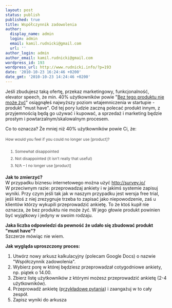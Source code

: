 ```yaml
---
layout: post
status: publish
published: true
title: Współczynnik zadowolenia
author:
  display_name: admin
  login: admin
  email: kamil.rudnicki@gmail.com
  url: ''
author_login: admin
author_email: kamil.rudnicki@gmail.com
wordpress_id: 193
wordpress_url: http://www.rudnicki.info/?p=193
date: '2010-10-23 16:24:46 +0200'
date_gmt: '2010-10-23 14:24:46 +0200'
---
```

<p>Jeśli zbudujesz taką ofertę, przekaz marketingowy, funkcjonalność, elevator speech, że min. 40% użytkowników powie "<a href="http://startup-marketing.com/using-survey-io/">Bez tego produktu nie może żyć</a>" osiągnąłeś najwyższy poziom wtajemniczenia w startupie - produkt "must have". Od tej pory ludzie zaczną polecać produkt innym, z przyjemnością będą go używać i kupować, a sprzedaż i marketing będzie prostym i powtarzalnym/skalowalnym procesem.</p>
<p>Co to oznacza? Że mniej niż 40% użytkowników powie Ci, że:</p>
<p style="margin-top: 0px; margin-right: 0px; margin-bottom: 16px; margin-left: 0px; color: #4a4a4a; font-size: 12px; line-height: 22px; padding: 0px;">How would you feel if you could no longer use [product]?</p>
<ol style="margin-top: 0px; margin-right: 0px; margin-bottom: 16px; margin-left: 30px; padding: 0px;">
<li style="color: #4a4a4a; font-size: 12px; line-height: 22px; padding: 0px; margin: 0px;">Somewhat disappointed</li>
<li style="color: #4a4a4a; font-size: 12px; line-height: 22px; padding: 0px; margin: 0px;">Not disappointed (it isn’t really that useful)</li>
<li style="color: #4a4a4a; font-size: 12px; line-height: 22px; padding: 0px; margin: 0px;">N/A – I no longer use [product]</li>
</ol>
<p><strong>Jak to zmierzyć?</strong><br />
W przypadku biznesu internetowego można użyć <a href="http://survey.io/">http://survey.io/</a><br />
W przeciwnym razie: przeprowadzaj ankiety i w jakimś systemie zapisuj wyniki. Przy czym jeśli tak jak w naszym przypadku jest wersja free trial, jeśli ktoś z niej zrezygnuje trzeba to zapisać jako niepowodzenie, zaś u klientów którzy wykupili przeprowadzić ankietę. To że ktoś kupił nie oznacza, że bez produktu nie może żyć. W jego głowie produkt powinien być wyjątkowy i jedyny w swoim rodzaju.</p>
<p><strong>Jaka liczba odpowiedzi da pewność że udało się zbudować produkt "must have"?<br />
<span style="font-weight: normal;">Szczerze mówiąc nie wiem.</span> </strong></p>
<p><strong>Jak wygląda uproszczony proces:</strong></p>
<ol>
<li>Utwórz nowy arkusz kalkulacyjny (polecam Google Docs) o nazwie "Współczynnik zadowolenia".</li>
<li>Wybierz porę w której będziesz przeprowadzał cotygodniowe ankiety, np. piątek o 14.00.</li>
<li>Zbierz listę użytkowników z którymi możesz przeprowadzić ankietę (2-4 użytkowników).</li>
<li>Przeprowadź ankietę (p<a href="http://survey.io/survey/60dfa">rzykładowe pytania</a>) i zaangażuj w to cały zespół.</li>
<li>Zapisz wyniki do arkusza</li>
</ol>
